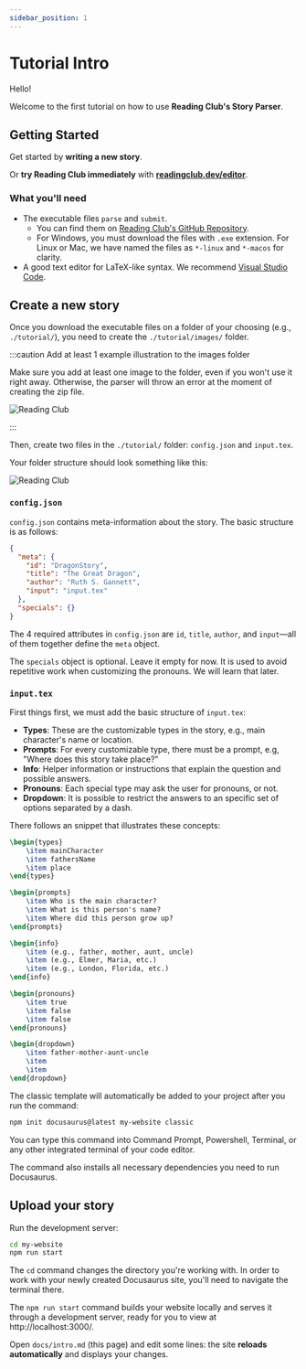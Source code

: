 ```yaml
---
sidebar_position: 1
---
```


# Tutorial Intro

Hello!

Welcome to the first tutorial on how to use **Reading Club's Story Parser**.

## Getting Started

Get started by **writing a new story**.

Or **try Reading Club immediately** with **[readingclub.dev/editor](https://readinclub.dev/editor)**.

### What you'll need

- The executable files `parse` and `submit`.
  - You can find them on [Reading Club's GitHub Repository](https://github.com/The-Reading-Club/reading-club-parser).
  - For Windows, you must download the files with `.exe` extension. For Linux or Mac, we have named the files as `*-linux` and `*-macos` for clarity.
- A good text editor for LaTeX-like syntax. We recommend [Visual Studio Code](https://code.visualstudio.com/).

## Create a new story

Once you download the executable files on a folder of your choosing (e.g., `./tutorial/`), you need to create the `./tutorial/images/` folder.

:::caution Add at least 1 example illustration to the images folder

Make sure you add at least one image to the folder, even if you won't use it right away. Otherwise, the parser will throw an error at the moment of creating the zip file.

![Reading Club](/img/Images-Folder-Reading-Club-Tutorial-Story-Parser.png)

:::

Then, create two files in the `./tutorial/` folder: `config.json` and `input.tex`.

Your folder structure should look something like this:

![Reading Club](/img/Config-Input-Reading-Club-Tutorial-Story-Parser.png)

### `config.json`

`config.json` contains meta-information about the story. The basic structure is as follows:

```json title="config.json"
{
  "meta": {
    "id": "DragonStory",
    "title": "The Great Dragon",
    "author": "Ruth S. Gannett",
    "input": "input.tex"
  },
  "specials": {}
}
```

The 4 required attributes in `config.json` are `id`, `title`, `author`, and `input`—all of them together define the `meta` object.

The `specials` object is optional. Leave it empty for now. It is used to avoid repetitive work when customizing the pronouns. We will learn that later.

### `input.tex`

First things first, we must add the basic structure of `input.tex`:

- **Types**: These are the customizable types in the story, e.g., main character's name or location.
- **Prompts**: For every customizable type, there must be a prompt, e.g, "Where does this story take place?"
- **Info**: Helper information or instructions that explain the question and possible answers.
- **Pronouns**: Each special type may ask the user for pronouns, or not.
- **Dropdown**: It is possible to restrict the answers to an specific set of options separated by a dash.

There follows an snippet that illustrates these concepts:

```latex title="input.tex"
\begin{types}
    \item mainCharacter
    \item fathersName
    \item place
\end{types}

\begin{prompts}
    \item Who is the main character?
    \item What is this person's name?
    \item Where did this person grow up?
\end{prompts}

\begin{info}
    \item (e.g., father, mother, aunt, uncle)
    \item (e.g., Elmer, Maria, etc.)
    \item (e.g., London, Florida, etc.)
\end{info}

\begin{pronouns}
    \item true
    \item false
    \item false
\end{pronouns}

\begin{dropdown}
    \item father-mother-aunt-uncle
    \item
    \item
\end{dropdown}
```

The classic template will automatically be added to your project after you run the command:

```bash
npm init docusaurus@latest my-website classic
```

You can type this command into Command Prompt, Powershell, Terminal, or any other integrated terminal of your code editor.

The command also installs all necessary dependencies you need to run Docusaurus.

## Upload your story

Run the development server:

```bash
cd my-website
npm run start
```

The `cd` command changes the directory you're working with. In order to work with your newly created Docusaurus site, you'll need to navigate the terminal there.

The `npm run start` command builds your website locally and serves it through a development server, ready for you to view at http://localhost:3000/.

Open `docs/intro.md` (this page) and edit some lines: the site **reloads automatically** and displays your changes.

